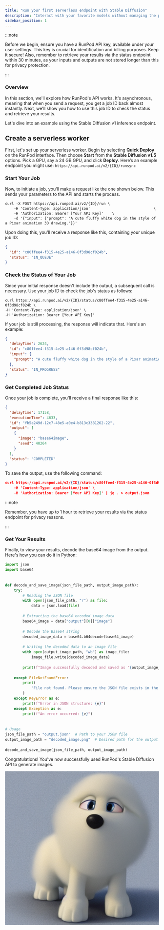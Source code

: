 ```yaml
---
title: "Run your first serverless endpoint with Stable Diffusion"
description: "Interact with your favorite models without managing the pods yourself."
sidebar_position: 1
---
```


:::note

Before we begin, ensure you have a RunPod API key, available under your user settings. This key is crucial for identification and billing purposes. Keep it secure! Also, remember to retrieve your results via the status endpoint within 30 minutes, as your inputs and outputs are not stored longer than this for privacy protection.

:::

### Overview

In this section, we'll explore how RunPod's API works. It's asynchronous, meaning that when you send a request, you get a job ID back almost instantly. Next, we'll show you how to use this job ID to check the status and retrieve your results.

Let's dive into an example using the Stable Diffusion v1 inference endpoint.

## Create a serverless worker

First, let's set up your serverless worker. Begin by selecting **Quick Deploy** on the RunPod interface. Then choose **Start** from the **Stable Diffusion v1.5** options. Pick a GPU, say a 24 GB GPU, and click **Deploy**. Here’s an example endpoint you might use: `https://api.runpod.ai/v2/{ID}/runsync`

### Start Your Job

Now, to initiate a job, you'll make a request like the one shown below. This sends your parameters to the API and starts the process.

```curl
curl -X POST https://api.runpod.ai/v2/{ID}/run \
    -H 'Content-Type: application/json'                             \
    -H 'Authorization: Bearer [Your API Key]'    \
    -d '{"input": {"prompt": "A cute fluffy white dog in the style of a Pixar animation 3D drawing."}}'
```

Upon doing this, you'll receive a response like this, containing your unique job ID:

```json
{
  "id": "c80ffee4-f315-4e25-a146-0f3d98cf024b",
  "status": "IN_QUEUE"
}
```

### Check the Status of Your Job

Since your initial response doesn't include the output, a subsequent call is necessary. Use your job ID to check the job's status as follows:

```curl
curl https://api.runpod.ai/v2/{ID}/status/c80ffee4-f315-4e25-a146-0f3d98cf024b \
-H 'Content-Type: application/json' \
-H 'Authorization: Bearer [Your API Key]'
```

If your job is still processing, the response will indicate that. Here's an example:

```json
{
  "delayTime": 2624,
  "id": "c80ffee4-f315-4e25-a146-0f3d98cf024b",
  "input": {
    "prompt": "A cute fluffy white dog in the style of a Pixar animation 3D drawing."
  },
  "status": "IN_PROGRESS"
}
```

### Get Completed Job Status

Once your job is complete, you'll receive a final response like this:

```json
{
  "delayTime": 17158,
  "executionTime": 4633,
  "id": "fb5a249d-12c7-48e5-a0e4-b813c3381262-22",
  "output": [
    {
      "image": "base64image",
      "seed": 40264
    }
  ],
  "status": "COMPLETED"
}
```

To save the output, use the following command:

```json
curl https://api.runpod.ai/v2/{ID}/status/c80ffee4-f315-4e25-a146-0f3d98cf024b \
    -H 'Content-Type: application/json' \
    -H 'Authorization: Bearer [Your API Key]' | jq . > output.json
```

:::note

Remember, you have up to 1 hour to retrieve your results via the status endpoint for privacy reasons.

:::

### Get Your Results

Finally, to view your results, decode the base64 image from the output. Here's how you can do it in Python:

```python
import json
import base64


def decode_and_save_image(json_file_path, output_image_path):
    try:
        # Reading the JSON file
        with open(json_file_path, "r") as file:
            data = json.load(file)

        # Extracting the base64 encoded image data
        base64_image = data["output"][0]["image"]

        # Decode the Base64 string
        decoded_image_data = base64.b64decode(base64_image)

        # Writing the decoded data to an image file
        with open(output_image_path, "wb") as image_file:
            image_file.write(decoded_image_data)

        print(f"Image successfully decoded and saved as '{output_image_path}'.")

    except FileNotFoundError:
        print(
            "File not found. Please ensure the JSON file exists in the specified path."
        )
    except KeyError as e:
        print(f"Error in JSON structure: {e}")
    except Exception as e:
        print(f"An error occurred: {e}")


# Usage
json_file_path = "output.json"  # Path to your JSON file
output_image_path = "decoded_image.png"  # Desired path for the output image

decode_and_save_image(json_file_path, output_image_path)
```

Congratulations! You've now successfully used RunPod's Stable Diffusion API to generate images.

![](decoded_image.png)
